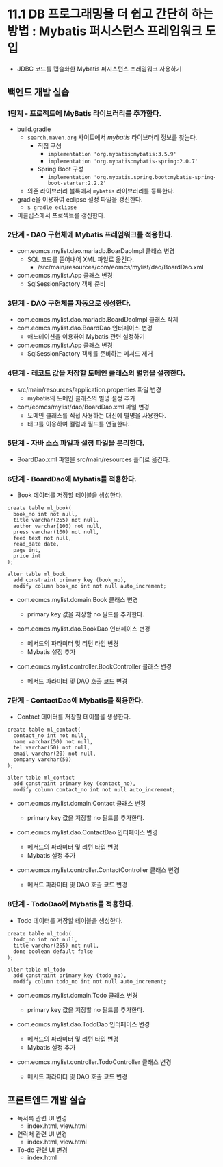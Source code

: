 # 11.1 DB 프로그래밍을 더 쉽고 간단히 하는 방법 : Mybatis 퍼시스턴스 프레임워크 도입

- JDBC 코드를 캡슐화한 Mybatis 퍼시스턴스 프레임워크 사용하기

## 백엔드 개발 실습

### 1단계 - 프로젝트에 MyBatis 라이브러리를 추가한다.

- build.gradle   
  - `search.maven.org` 사이트에서 *mybatis* 라이브러리 정보를 찾는다.
    - 직접 구성
      - `implementation 'org.mybatis:mybatis:3.5.9'`
      - `implementation 'org.mybatis:mybatis-spring:2.0.7'`
    - Spring Boot 구성
      - `implementation 'org.mybatis.spring.boot:mybatis-spring-boot-starter:2.2.2'`
  - 의존 라이브러리 블록에서 `mybatis` 라이브러리를 등록한다.
- gradle을 이용하여 eclipse 설정 파일을 갱신한다.
  - `$ gradle eclipse`
- 이클립스에서 프로젝트를 갱신한다.

### 2단계 - DAO 구현체에 Mybatis 프레임워크를 적용한다.

- com.eomcs.mylist.dao.mariadb.BoarDaoImpl 클래스 변경
  - SQL 코드를 뜯어내어 XML 파일로 옮긴다.
    - /src/main/resources/com/eomcs/mylist/dao/BoardDao.xml
- com.eomcs.mylist.App 클래스 변경
  - SqlSessionFactory 객체 준비

### 3단계 - DAO 구현체를 자동으로 생성한다.

- com.eomcs.mylist.dao.mariadb.BoardDaoImpl 클래스 삭제
- com.eomcs.mylist.dao.BoardDao 인터페이스 변경
  - 애노테이션을 이용하여 Mybatis 관련 설정하기
- com.eomcs.mylist.App 클래스 변경
  - SqlSessionFactory 객체를 준비하는 메서드 제거

### 4단계 - 레코드 값을 저장할 도메인 클래스의 별명을 설정한다.

- src/main/resources/application.properties 파일 변경
  - mybatis의 도메인 클래스의 별명 설정 추가
- com/eomcs/mylist/dao/BoardDao.xml 파일 변경
  - 도메인 클래스를 직접 사용하는 대신에 별명을 사용한다.
  - <resultMap></resultMap> 태그를 이용하여 컬럼과 필드를 연결한다.


### 5단계 - 자바 소스 파일과 설정 파일을 분리한다.

- BoardDao.xml 파일을 src/main/resources 폴더로 옮긴다.


### 6단계 - BoardDao에 Mybatis를 적용한다.

- Book 데이터를 저장할 테이블을 생성한다.
```
create table ml_book(
  book_no int not null,
  title varchar(255) not null,
  author varchar(100) not null,
  press varchar(100) not null,
  feed text not null,
  read_date date,
  page int,
  price int
);

alter table ml_book
  add constraint primary key (book_no),
  modify column book_no int not null auto_increment;
```

- com.eomcs.mylist.domain.Book 클래스 변경
  - primary key 값을 저장할 no 필드를 추가한다.

- com.eomcs.mylist.dao.BookDao 인터페이스 변경
  - 메서드의 파라미터 및 리턴 타입 변경
  - Mybatis 설정 추가

- com.eomcs.mylist.controller.BookController 클래스 변경
  - 메서드 파라미터 및 DAO 호출 코드 변경


### 7단계 - ContactDao에 Mybatis를 적용한다.

- Contact 데이터를 저장할 테이블을 생성한다.
```
create table ml_contact(
  contact_no int not null,
  name varchar(50) not null,
  tel varchar(50) not null,
  email varchar(20) not null,
  company varchar(50)
);

alter table ml_contact
  add constraint primary key (contact_no),
  modify column contact_no int not null auto_increment;
```

- com.eomcs.mylist.domain.Contact 클래스 변경
  - primary key 값을 저장할 no 필드를 추가한다.

- com.eomcs.mylist.dao.ContactDao 인터페이스 변경
  - 메서드의 파라미터 및 리턴 타입 변경
  - Mybatis 설정 추가

- com.eomcs.mylist.controller.ContactController 클래스 변경
  - 메서드 파라미터 및 DAO 호출 코드 변경


### 8단계 - TodoDao에 Mybatis를 적용한다.

- Todo 데이터를 저장할 테이블을 생성한다.
```
create table ml_todo(
  todo_no int not null,
  title varchar(255) not null,
  done boolean default false
);

alter table ml_todo
  add constraint primary key (todo_no),
  modify column todo_no int not null auto_increment;
```

- com.eomcs.mylist.domain.Todo 클래스 변경
  - primary key 값을 저장할 no 필드를 추가한다.

- com.eomcs.mylist.dao.TodoDao 인터페이스 변경
  - 메서드의 파라미터 및 리턴 타입 변경
  - Mybatis 설정 추가

- com.eomcs.mylist.controller.TodoController 클래스 변경
  - 메서드 파라미터 및 DAO 호출 코드 변경

## 프론트엔드 개발 실습

- 독서록 관련 UI 변경
  - index.html, view.html
- 연락처 관련 UI 변경
  - index.html, view.html
- To-do 관련 UI 변경
  - index.html







#

